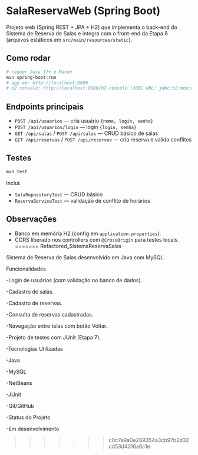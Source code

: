 # SalaReservaWeb (Spring Boot)

Projeto web (Spring REST + JPA + H2) que implementa o back-end do Sistema de Reserva de Salas e integra com o front-end da Etapa 8 (arquivos estáticos em `src/main/resources/static`).

## Como rodar
```bash
# requer Java 17+ e Maven
mvn spring-boot:run
# app em: http://localhost:8080
# H2 console: http://localhost:8080/h2-console (JDBC URL: jdbc:h2:mem:reservas)
```

## Endpoints principais
- `POST /api/usuarios` — cria usuário `{nome, login, senha}`
- `POST /api/usuarios/login` — login `{login, senha}`
- `GET /api/salas` / `POST /api/salas` — CRUD básico de salas
- `GET /api/reservas` / `POST /api/reservas` — cria reserva e valida conflitos

## Testes
```bash
mvn test
```
Inclui:
- `SalaRepositoryTest` — CRUD básico
- `ReservaServiceTest` — validação de conflito de horários

## Observações
- Banco em memória H2 (config em `application.properties`).
- CORS liberado nos controllers com `@CrossOrigin` para testes locais.
=======
Refactored_SistemaReservaSalas

 Sistema de Reserva de Salas desenvolvido em Java com MySQL.

Funcionalidades

-Login de usuários (com validação no banco de dados).

-Cadastro de salas.

-Cadastro de reservas.

-Consulta de reservas cadastradas.

-Navegação entre telas com botão Voltar.

-Projeto de testes com JUnit (Etapa 7).

-Tecnologias Utilizadas

-Java

-MySQL

-NetBeans

-JUnit

-Git/GitHub

-Status do Projeto

 -Em desenvolvimento
>>>>>>> c0c7a9a0e289354a3cb97b2d32cd53d4316a6c1e

